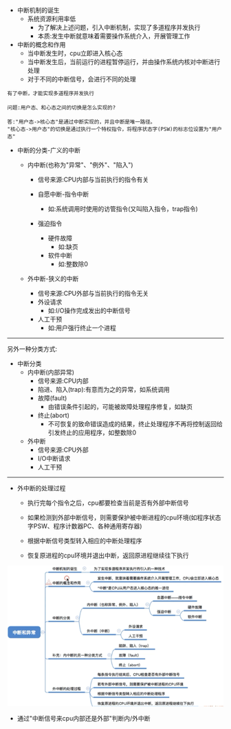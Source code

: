 * 中断机制的诞生
  * 系统资源利用率低
    * 为了解决上述问题，引入中断机制，实现了多道程序并发执行
    * 本质:发生中断就意味着需要操作系统介入，开展管理工作
* 中断的概念和作用
  * 当中断发生时，cpu立即进入核心态
  * 当中断发生后，当前运行的进程暂停运行，并由操作系统内核对中断进行处理
  * 对于不同的中断信号，会进行不同的处理

```
有了中断，才能实现多道程序并发执行

问题:用户态、和心态之间的切换是怎么实现的?

答:"用户态->核心态"是通过中断实现的，并且中断是唯一路径。
"核心态->用户态"的切换是通过执行一个特权指令，将程序状态字(PSW)的标志位设置为"用户态"
```

* 中断的分类-广义的中断

  * 内中断\(也称为"异常"、"例外"、"陷入"\)

    * 信号来源:CPU内部与当前执行的指令有关

    * 自愿中断-指令中断

      * 如:系统调用时使用的访管指令\(又叫陷入指令，trap指令\)

    * 强迫指令

      * 硬件故障
        * 如:缺页
      * 软件中断
        * 如:整数除0

  * 外中断-狭义的中断

    * 信号来源:CPU外部与当前执行的指令无关
    * 外设请求
      * 如:I/O操作完成发出的中断信号
    * 人工干预
      * 如:用户强行终止一个进程

---

另外一种分类方式:

* 中断分类
  * 内中断\(内部异常\)
    * 信号来源:CPU内部
    * 陷进、陷入\(trap\):有意而为之的异常，如系统调用
    * 故障\(fault\)
      * 由错误条件引起的，可能被故障处理程序修复，如缺页
    * 终止\(abort\)
      * 不可恢复的致命错误造成的结果，终止处理程序不再将控制返回给引发终止的应用程序，如整数除0
  * 外中断
    * 信号来源:CPU外部
    * I/O中断请求
    * 人工干预

---

* 外中断的处理过程

  * 执行完每个指令之后，cpu都要检查当前是否有外部中断信号

  * 如果检测到外部中断信号，则需要保护被中断进程的cpu环境\(如程序状态字PSW、程序计数器PC、各种通用寄存器\)

  * 根据中断信号类型转入相应的中断处理程序

  * 恢复原进程的cpu环境并退出中断，返回原进程继续往下执行

![](/assets/js-14.3.4-2.png)

* 通过"中断信号来cpu内部还是外部"判断内/外中断



